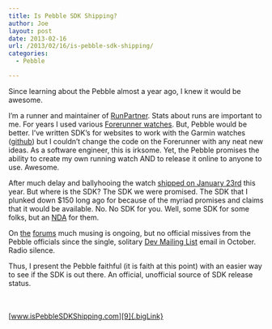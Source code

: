 ```yaml
---
title: Is Pebble SDK Shipping?
author: Joe
layout: post
date: 2013-02-16
url: /2013/02/16/is-pebble-sdk-shipping/
categories:
  - Pebble

---
```

Since learning about the Pebble almost a year ago, I knew it would be awesome.

I&#8217;m a runner and maintainer of [RunPartner][1]. Stats about runs are important to me. For years I used various [Forerunner watches][2]. But, Pebble would be better. I&#8217;ve written SDK&#8217;s for websites to work with the Garmin watches ([github][3]) but I couldn&#8217;t change the code on the Forerunner with any neat new ideas. As a software engineer, this is irksome. Yet, the Pebble promises the ability to create my own running watch AND to release it online to anyone to use. Awesome.

After much delay and ballyhooing the watch [shipped on January 23rd][4] this year. But where is the SDK? The SDK we were promised. The SDK that I plunked down $150 long ago for because of the myriad promises and claims that it would be available. No. No SDK for you. Well, some SDK for some folks, but an [NDA][5] for them.

On [the][6] [forums][7] much musing is ongoing, but no official missives from the Pebble officials since the single, solitary [Dev Mailing List][8] email in October. Radio silence.

Thus, I present the Pebble faithful (it is faith at this point) with an easier way to see if the SDK is out there. An official, unofficial source of SDK release status. 

</br></br>[www.isPebbleSDKShipping.com][9]{.bigLink}

 [1]: http://www.runpartner.com
 [2]: http://www.garmin.com/us/support/#/{6d19e750-030b-11dc-e9ab-000000000000}/Running/{64bfd220-03bc-11dc-786a-000000000000}
 [3]: https://github.com/lauflabs/gwt-garmin-api
 [4]: http://www.kickstarter.com/projects/597507018/pebble-e-paper-watch-for-iphone-and-android/posts/391088
 [5]: http://news.ycombinator.com/item?id=5218928
 [6]: http://forums.getpebble.com/topics/697
 [7]: http://forums.getpebble.com/topics/1998
 [8]: http://getinpulse.us2.list-manage1.com/subscribe?u=dd6d54b0e22472d9f5004013a&id=9548e2c0aa
 [9]: http://www.isPebbleSDKShipping.com